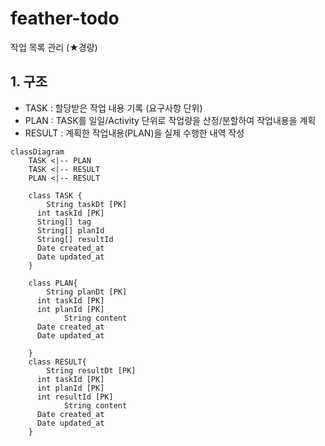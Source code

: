 # feather-todo

작업 목록 관리 (★경량)

## 1. 구조

- TASK : 할당받은 작업 내용 기록 (요구사항 단위)
- PLAN : TASK를 일일/Activity 단위로 작업량을 산정/분할하여 작업내용을 계획
- RESULT : 계획한 작업내용(PLAN)을 실제 수행한 내역 작성

```mermaid
classDiagram
    TASK <|-- PLAN
    TASK <|-- RESULT
    PLAN <|-- RESULT

    class TASK {
  		String taskDt [PK]
      int taskId [PK]
      String[] tag
      String[] planId
      String[] resultId
      Date created_at
      Date updated_at
    }

    class PLAN{
  		String planDt [PK]
      int taskId [PK]
      int planId [PK]
			String content
      Date created_at
      Date updated_at

    }
    class RESULT{
  		String resultDt [PK]
      int taskId [PK]
      int planId [PK]
      int resultId [PK]
			String content
      Date created_at
      Date updated_at
    }
```
